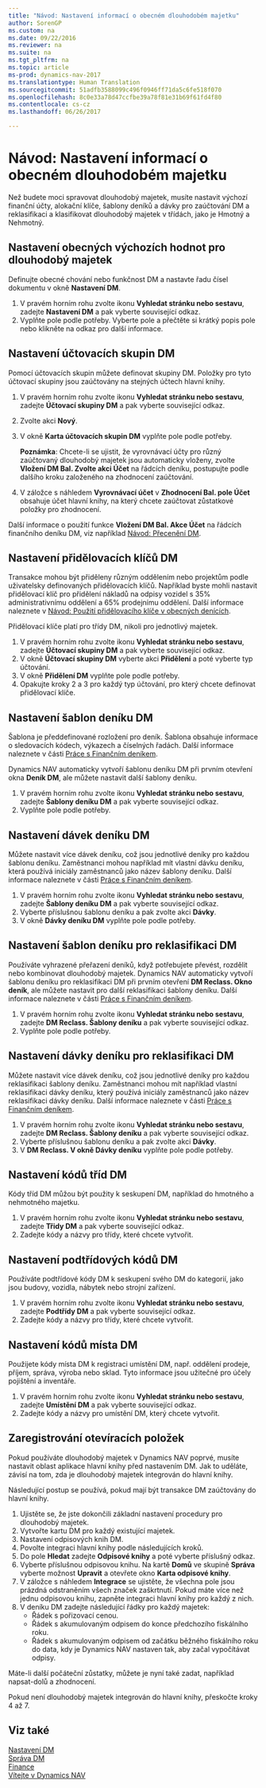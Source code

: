 ```yaml
---
title: "Návod: Nastavení informací o obecném dlouhodobém majetku"
author: SorenGP
ms.custom: na
ms.date: 09/22/2016
ms.reviewer: na
ms.suite: na
ms.tgt_pltfrm: na
ms.topic: article
ms-prod: dynamics-nav-2017
ms.translationtype: Human Translation
ms.sourcegitcommit: 51adfb3588099c496f0946ff71da5c6fe518f070
ms.openlocfilehash: 8c0e33a78d47ccfbe39a78f81e31b69f61fd4f80
ms.contentlocale: cs-cz
ms.lasthandoff: 06/26/2017

---
```


# <a name="how-to-set-up-general-fixed-assets-information"></a>Návod: Nastavení informací o obecném dlouhodobém majetku
Než budete moci spravovat dlouhodobý majetek, musíte nastavit výchozí finanční účty, alokační klíče, šablony deníků a dávky pro zaúčtování DM a reklasifikaci a klasifikovat dlouhodobý majetek v třídách, jako je Hmotný a Nehmotný.

## <a name="to-set-up-general-default-values-for-fixed-assets"></a>Nastavení obecných výchozích hodnot pro dlouhodobý majetek
Definujte obecné chování nebo funkčnost DM a nastavte řadu čísel dokumentu v okně **Nastavení DM**.

1. V pravém horním rohu zvolte ikonu **Vyhledat stránku nebo sestavu**, zadejte **Nastavení DM** a pak vyberte související odkaz.  
2. Vyplňte pole podle potřeby. Vyberte pole a přečtěte si krátký popis pole nebo klikněte na odkaz pro další informace.

## <a name="to-set-up-fixed-asset-posting-groups"></a>Nastavení účtovacích skupin DM  
Pomocí účtovacích skupin můžete definovat skupiny DM. Položky pro tyto účtovací skupiny jsou zaúčtovány na stejných účtech hlavní knihy.  
1. V pravém horním rohu zvolte ikonu **Vyhledat stránku nebo sestavu**, zadejte **Účtovací skupiny DM** a pak vyberte související odkaz.  
2. Zvolte akci **Nový**.
3. V okně **Karta účtovacích skupin DM** vyplňte pole podle potřeby.

    **Poznámka**: Chcete-li se ujistit, že vyrovnávací účty pro různý zaúčtovaný dlouhodobý majetek jsou automaticky vloženy, zvolte **Vložení DM Bal. Zvolte akci Účet** na řádcích deníku, postupujte podle dalšího kroku založeného na zhodnocení zaúčtování.
4. V záložce s náhledem **Vyrovnávací účet** v **Zhodnocení Bal. pole Účet** obsahuje účet hlavní knihy, na který chcete zaúčtovat zůstatkové položky pro zhodnocení.

Další informace o použití funkce **Vložení DM Bal. Akce Účet** na řádcích finančního deníku DM, viz například [Návod: Přecenění DM](fa-how-revalue.md).

## <a name="to-set-up-fixed-asset-allocation-keys"></a>Nastavení přidělovacích klíčů DM  
Transakce mohou být přiděleny různým oddělením nebo projektům podle uživatelsky definovaných přidělovacích klíčů. Například byste mohli nastavit přidělovací klíč pro přidělení nákladů na odpisy vozidel s 35% administrativnímu oddělení a 65% prodejnímu oddělení. Další informace naleznete v [Návod: Použití přidělovacího klíče v obecných denících](ui-how-use-allocation-keys-general-journals.md).

Přidělovací klíče platí pro třídy DM, nikoli pro jednotlivý majetek.  
1. V pravém horním rohu zvolte ikonu **Vyhledat stránku nebo sestavu**, zadejte **Účtovací skupiny DM** a pak vyberte související odkaz.  
2. V okně **Účtovací skupiny DM** vyberte akci **Přidělení** a poté vyberte typ účtování.
3. V okně **Přidělení DM** vyplňte pole podle potřeby.
4. Opakujte kroky 2 a 3 pro každý typ účtování, pro který chcete definovat přidělovací klíče.

## <a name="to-set-up-fixed-asset-journal-templates"></a>Nastavení šablon deníku DM  
Šablona je předdefinované rozložení pro deník. Šablona obsahuje informace o sledovacích kódech, výkazech a číselných řadách. Další informace naleznete v části [Práce s Finančním deníkem](ui-work-general-journals.md).

Dynamics NAV automaticky vytvoří šablonu deníku DM při prvním otevření okna **Deník DM**, ale můžete nastavit další šablony deníku.  
1. V pravém horním rohu zvolte ikonu **Vyhledat stránku nebo sestavu**, zadejte **Šablony deníku DM** a pak vyberte související odkaz.  
2. Vyplňte pole podle potřeby.

## <a name="to-set-up-fixed-asset-journal-batches"></a>Nastavení dávek deníku DM
Můžete nastavit více dávek deníku, což jsou jednotlivé deníky pro každou šablonu deníku. Zaměstnanci mohou například mít vlastní dávku deníku, která používá iniciály zaměstnanců jako název šablony deníku. Další informace naleznete v části [Práce s Finančním deníkem](ui-work-general-journals.md).  
1. V pravém horním rohu zvolte ikonu **Vyhledat stránku nebo sestavu**, zadejte **Šablony deníku DM** a pak vyberte související odkaz.  
2. Vyberte příslušnou šablonu deníku a pak zvolte akci **Dávky**.
3. V okně **Dávky deníku DM** vyplňte pole podle potřeby.

## <a name="to-set-up-fixed-asset-reclassification-journal-templates"></a>Nastavení šablon deníku pro reklasifikaci DM  
Používáte vyhrazené přeřazení deníků, když potřebujete převést, rozdělit nebo kombinovat dlouhodobý majetek. Dynamics NAV automaticky vytvoří šablonu deníku pro reklasifikaci DM při prvním otevření **DM Reclass. Okno deník**, ale můžete nastavit pro další reklasifikaci šablony deníku. Další informace naleznete v části [Práce s Finančním deníkem](ui-work-general-journals.md).  
1. V pravém horním rohu zvolte ikonu **Vyhledat stránku nebo sestavu**, zadejte **DM Reclass. Šablony deníku** a pak vyberte související odkaz.  
2. Vyplňte pole podle potřeby.

## <a name="to-set-up-fixed-asset-reclassification-journal-batches"></a>Nastavení dávky deníku pro reklasifikaci DM  
Můžete nastavit více dávek deníku, což jsou jednotlivé deníky pro každou reklasifikaci šablony deníku. Zaměstnanci mohou mít například vlastní reklasifikaci dávky deníku, který používá iniciály zaměstnanců jako název reklasifikaci dávky deníku. Další informace naleznete v části [Práce s Finančním deníkem](ui-work-general-journals.md).
1. V pravém horním rohu zvolte ikonu **Vyhledat stránku nebo sestavu**, zadejte **DM Reclass. Šablony deníku** a pak vyberte související odkaz.  
2. Vyberte příslušnou šablonu deníku a pak zvolte akci **Dávky**.
3. V **DM Reclass. V okně Dávky deníku** vyplňte pole podle potřeby.

## <a name="to-set-up-fixed-asset-class-codes"></a>Nastavení kódů tříd DM  
Kódy tříd DM můžou být použity k seskupení DM, například do hmotného a nehmotného majetku.
1. V pravém horním rohu zvolte ikonu **Vyhledat stránku nebo sestavu**, zadejte **Třidy DM** a pak vyberte související odkaz.
2. Zadejte kódy a názvy pro třídy, které chcete vytvořit.

## <a name="to-set-up-fixed-asset-subclass-codes"></a>Nastavení podtřídových kódů DM
Používáte podtřídové kódy DM k seskupení svého DM do kategorií, jako jsou budovy, vozidla, nábytek nebo strojní zařízení.  
1. V pravém horním rohu zvolte ikonu **Vyhledat stránku nebo sestavu**, zadejte **Podtřídy DM** a pak vyberte související odkaz.
2. Zadejte kódy a názvy pro třídy, které chcete vytvořit.

## <a name="to-set-up-fixed-asset-location-codes"></a>Nastavení kódů místa DM
Použijete kódy místa DM k registraci umístění DM, např. oddělení prodeje, příjem, správa, výroba nebo sklad. Tyto informace jsou užitečné pro účely pojištění a inventáře.
1. V pravém horním rohu zvolte ikonu **Vyhledat stránku nebo sestavu**, zadejte **Umístění DM** a pak vyberte související odkaz.
2. Zadejte kódy a názvy pro umístění DM, který chcete vytvořit.

## <a name="to-register-opening-entries"></a>Zaregistrování otevíracích položek  
Pokud používáte dlouhodobý majetek v Dynamics NAV poprvé, musíte nastavit oblast aplikace hlavní knihy před nastavením DM. Jak to uděláte, závisí na tom, zda je dlouhodobý majetek integrován do hlavní knihy.  

 Následující postup se používá, pokud mají být transakce DM zaúčtovány do hlavní knihy.  

1. Ujistěte se, že jste dokončili základní nastavení procedury pro dlouhodobý majetek.  
2. Vytvořte kartu DM pro každý existující majetek.  
3. Nastavení odpisových knih DM.  
4. Povolte integraci hlavní knihy podle následujících kroků.
5. Do pole **Hledat** zadejte **Odpisové knihy** a poté vyberte příslušný odkaz.  
6. Vyberte příslušnou odpisovou knihu. Na kartě **Domů** ve skupině **Správa** vyberte možnost **Upravit** a otevřete okno **Karta odpisové knihy**.
7. V záložce s náhledem **Integrace** se ujistěte, že všechna pole jsou prázdná odstraněním všech značek zaškrtnutí. Pokud máte více než jednu odpisovou knihu, zapněte integraci hlavní knihy pro každý z nich.  
8. V deníku DM zadejte následující řádky pro každý majetek:
    - Řádek s pořizovací cenou.
    - Řádek s akumulovaným odpisem do konce předchozího fiskálního roku.
    - Řádek s akumulovaným odpisem od začátku běžného fiskálního roku do data, kdy je Dynamics NAV nastaven tak, aby začal vypočítávat odpisy.

Máte-li další počáteční zůstatky, můžete je nyní také zadat, například napsat\-dolů a zhodnocení.  

Pokud není dlouhodobý majetek integrován do hlavní knihy, přeskočte kroky 4 až 7.

## <a name="see-also"></a>Viz také
[Nastavení DM](fa-setup.md)  
[Správa DM](fa-manage.md)  
[Finance](finance-setup.md)  
[Vítejte v Dynamics NAV](across-get-started.md)

